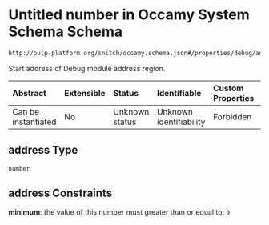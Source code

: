 # Untitled number in Occamy System Schema Schema

```txt
http://pulp-platform.org/snitch/occamy.schema.json#/properties/debug/address
```

Start address of Debug module address region.

| Abstract            | Extensible | Status         | Identifiable            | Custom Properties | Additional Properties | Access Restrictions | Defined In                                                       |
| :------------------ | :--------- | :------------- | :---------------------- | :---------------- | :-------------------- | :------------------ | :--------------------------------------------------------------- |
| Can be instantiated | No         | Unknown status | Unknown identifiability | Forbidden         | Allowed               | none                | [occamy.schema.json*](occamy.schema.json "open original schema") |

## address Type

`number`

## address Constraints

**minimum**: the value of this number must greater than or equal to: `0`

